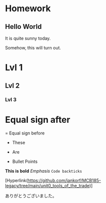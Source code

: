 # Homework
## Hello World
It is quite sunny today.

Somehow, this will turn out.

# Lvl 1
## Lvl 2
### Lvl 3

Equal sign after
=

=
Equal sign before

- These
+ Are
* Bullet Points

**This is bold**
*Emphasis*
`Code backticks`

[Hyperlink(https://github.com/iankorf/MCB185-legacy/tree/main/unit0_tools_of_the_trade)]

ありがとうございました。

